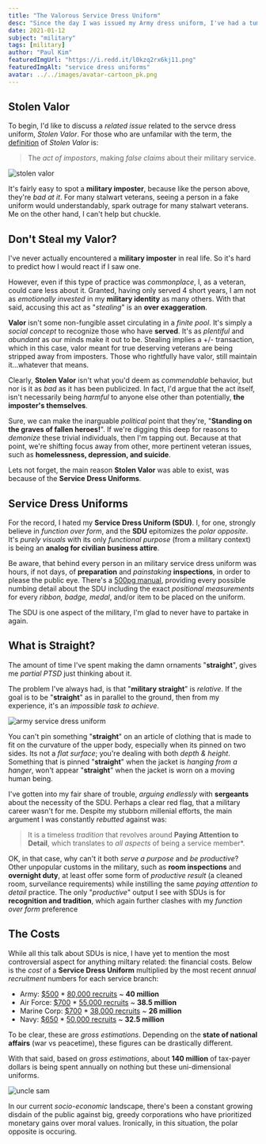 ```yaml
---
title: "The Valorous Service Dress Uniform"
desc: "Since the day I was issued my Army dress uniform, I've had a tumultuous relationship with them."
date: 2021-01-12
subject: "military"
tags: [military]
author: "Paul Kim"
featuredImgUrl: "https://i.redd.it/l0kzq2rx6kj11.png"
featuredImgAlt: "service dress uniforms"
avatar: ../../images/avatar-cartoon_pk.png
---
```


## Stolen Valor

To begin, I'd like to discuss a _related issue_ related to the servce dress uniform, _Stolen Valor_. For those who are unfamilar with the term, the [definition](https://en.wikipedia.org/wiki/Military_impostor) of _Stolen Valor_ is:

> The _act of impostors_, making _false claims_ about their military service.

![stolen valor](https://www.wearethemighty.com/app/uploads/legacy/assets.rbl.ms/17246658/origin.jpg)

It's fairly easy to spot a **military imposter**, because like the person above, they're _bad at it_. For many stalwart veterans, seeing a person in a fake uniform would understandably, spark outrage for many stalwart veterans. Me on the other hand, I can't help but chuckle.

## Don't Steal my Valor?

I've never actually encountered a **military imposter** in real life. So it's hard to predict how I would react if I saw one.

However, even if this type of practice was _commonplace_, I, as a veteran, could care less about it. Granted, having only served 4 short years, I am not as _emotionally invested_ in my **military identity** as many others. With that said, accusing this act as "_stealing_" is an **over exaggeration**.

**Valor** isn't some non-fungible asset circulating in a _finite pool_. It's simply a _social concept_ to recognize those who have **served**. It's as _plentiful_ and _abundant_ as our minds make it out to be. Stealing implies a +/- transaction, which in this case, valor meant for true deserving veterans are being stripped away from imposters. Those who rightfully have valor, still maintain it...whatever that means.

Clearly, **Stolen Valor** isn't what you'd deem as _commendable_ behavior, but nor is it as _bad_ as it has been publicized. In fact, I'd argue that the act itself, isn't necessarily being _harmful_ to anyone else other than potentially, **the imposter's themselves**.

Sure, we can make the inarguable _political_ point that they're, "**Standing on the graves of fallen heroes!**". If we're digging this deep for reasons to _demonize_ these trivial individuals, then I'm tapping out. Because at that point, we're shifting focus away from other, more pertinent veteran issues, such as **homelessness, depression, and suicide**.

Lets not forget, the main reason **Stolen Valor** was able to exist, was because of the **Service Dress Uniforms**.

## Service Dress Uniforms

For the record, I hated my **Service Dress Uniform (SDU)**. I, for one, strongly believe in _function over form_, and the **SDU** epitomizes the _polar opposite_. It's _purely visuals_ with its only _functional purpose_ (from a military context) is being an **analog for civilian business attire**.

Be aware, that behind every person in an military service dress uniform was hours, if not days, of **preparation** and _painstaking_ **inspections**, in order to please the public eye. There's a [500pg manual](https://www.army.gov.au/sites/default/files/2020-03/Army%20Dress%20Manual_0.pdf), providing every possible numbing detail about the SDU including the exact _positional measurements_ for every _ribbon, badge, medal_, and/or item to be placed on the uniform. 

The SDU is one aspect of the military, I'm glad to never have to partake in again.

## What is Straight?

The amount of time I've spent making the damn ornaments "**straight**", gives me _partial PTSD_ just thinking about it.

The problem I've always had, is that "**military straight**" is _relative_. If the goal is to be "**straight**" as in parallel to the ground, then from my experience, it's an _impossible task to achieve_.

![army service dress uniform](https://external-content.duckduckgo.com/iu/?u=https%3A%2F%2Fwww.army.mil%2Fe2%2Fimages%2Frv7%2Funiforms%2Funiform_closeups_service_coat.jpg&f=1&nofb=1)

You can't pin something "**straight**" on an article of clothing that is made to fit on the curvature of the upper body, especially when its pinned on two sides. Its not a _flat surface_; you're dealing with both _depth & height_. Something that is pinned "**straight**" when the jacket is _hanging from a hanger_, won't appear "**straight**" when the jacket is worn on a moving human being.

I've gotten into my fair share of trouble, _arguing endlessly_ with **sergeants** about the necessity of the SDU. Perhaps a clear red flag, that a military career wasn't for me.  Despite my stubborn millenial efforts, the main argument I was constantly _rebutted_ against was:

> It is a timeless _tradition_ that revolves around **Paying Attention to Detail**, which translates to _all aspects_ of being a service member\*.

OK, in that case, why can't it both _serve a purpose_ and _be productive_? Other unpopular customs in the military, such as **room inspections** and **overnight duty**, at least offer some form of _productive result_ (a cleaned room, surveilance requirements) while instilling the same _paying attention to detail_ practice. The only "_productive_" output I see with SDUs is for **recognition and tradition**, which again further clashes with my *function over form* preference

## The Costs

While all this talk about SDUs is nice, I have yet to mention the most controversial aspect for anything miltary related: the financial costs. Below is the _cost_ of a **Service Dress Uniform** multiplied by the most recent _annual recruitment_ numbers for each service branch:

- Army: [\$500](https://www.armytimes.com/news/your-army/2020/08/11/new-army-service-uniform-will-be-issued-to-recruits-this-winter/#:~:text=The%20new%20uniforms%20will%20cost,Koglin%2C%20an%20AAFES%20merchandise%20manager.&text=All%20the%20new%20uniform%20items,life%2C%20according%20to%20the%20Army) \* [80,000 recruits](https://recruiting.army.mil/pao/facts_figures/) ~ **40 million**
- Air Force: [\$700](https://en.wikipedia.org/wiki/Uniforms_of_the_United_States_Air_Force#:~:text=Each%20uniform%20costs%20%24700%20with,to%20personally%20pay%20for%20purchase.) \* [55,000 recruits](https://www.airforcetimes.com/news/your-air-force/2019/10/09/air-force-breaks-recruiting-record-in-2019-again/#:~:text=The%20Air%20Force%20surpassed%20its,it%20recruited%20in%20fiscal%202016.) ~ **38.5 million**
- Marine Corp: [\$700](http://www.uniforms-4u.com/p-usmc-enlisted-dress-blue-uniform-14463.aspx) \* [38,000 recruits](https://www.thebalancecareers.com/things-to-consider-when-choosing-to-join-the-marine-corps-3354338#:~:text=With%20the%20exception%20of%20the,average%2080%2C000%20yearly%20recruiting%20goal.) ~ **26 million**
- Navy: [\$650](https://taskandpurpose.com/news/cost-officer-uniforms-demonstrates-gender-inequality-navy/) \* [50,000 recruits](https://www.cnrc.navy.mil/pages-nrc-links/nrc-facts-stats.htm) ~ **32.5 million**

To be clear, these are _gross estimations_. Depending on the **state of national affairs** (war vs peacetime), these figures can be drastically different.

With that said, based on _gross estimations_, about **140 million** of tax-payer dollars is being spent annually on nothing but these uni-dimensional uniforms.

![uncle sam](https://external-content.duckduckgo.com/iu/?u=https%3A%2F%2Fmillennialmoneyman.com%2Fwp-content%2Fuploads%2Ftax-time-uncle-sam.jpg&f=1&nofb=1)

In our current _socio-economic_ landscape, there's been a constant growing disdain of the public against big, greedy corporations who have prioritized monetary gains over moral values. Ironically, in this situation, the polar opposite is occuring.
